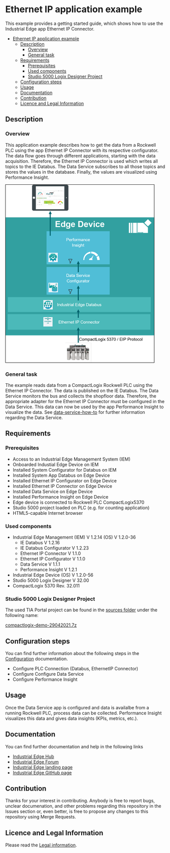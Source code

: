 # Ethernet IP application example

This example provides a getting started guide, which shows how to use the Industrial Edge app Ethernet IP Connector.

- [Ethernet IP application example](#ethernet-ip-application-example)
  - [Description](#description)
    - [Overview](#overview)
    - [General task](#general-task)
  - [Requirements](#requirements)
    - [Prerequisites](#prerequisites)
    - [Used components](#used-components)
    - [Studio 5000 Logix Designer Project](#studio-5000-logix-designer-project)
  - [Configuration steps](#configuration-steps)
  - [Usage](#usage)
  - [Documentation](#documentation)
  - [Contribution](#contribution)
  - [Licence and Legal Information](#licence-and-legal-information)

## Description

### Overview

This application example describes how to get the data from a Rockwell PLC using the app Ethernet IP Connector with its respective configurator. The data flow goes through different applications, starting with the data acquisition. Therefore, the Ethernet IP Connector is used which writes all topics to the IE Databus. The Data Service subscribes to all those topics and stores the values in the database. Finally, the values are visualized using Performance Insight.

![Overview](/docs/graphics/overview-eip.png)

### General task

The example reads data from a CompactLogix Rockwell PLC using the Ethernet IP Connector. The data is published on the IE Databus. The Data Service monitors the bus and collects the shopfloor data. Therefore, the appropriate adapter for the Ethernet IP Connector must be configured in the Data Service. This data can now be used by the app Performance Insight to visualize the data. See [data-service-how-to](https://github.com/industrial-edge/data-service-configure-s7-adapter-to-collect-data) for further information regarding the Data Service.

## Requirements

### Prerequisites

- Access to an Industrial Edge Management System (IEM)
- Onboarded Industial Edge Device on IEM
- Installed System Configurator for Databus on IEM
- Installed System App Databus on Edge Device
- Installed Ethernet IP Configurator on Edge Device
- Installed Ethernet IP Connector on Edge Device
- Installed Data Service on Edge Device
- Installed Performance Insight on Edge Device
- Edge device is connected to Rockwell PLC CompactLogix5370
- Studio 5000 project loaded on PLC (e.g. for counting application)
- HTML5-capable Internet browser

### Used components

- Industrial Edge Management (IEM) V 1.2.14 (OS) V 1.2.0-36
  - IE Databus V 1.2.16
  - IE Databus Configurator V 1.2.23
  - Ethernet IP Connector V 1.1.0
  - Ethernet IP Configurator V 1.1.0
  - Data Service V 1.1.1
  - Performance Insight V 1.2.1
- Industrial Edge Device (OS) V 1.2.0-56
- Studio 5000 Logix Designer V 32.00
- CompactLogix 5370 Rev. 32.011

### Studio 5000 Logix Designer Project

The used TIA Portal project can be found in the [sources folder](/src) under the following name:

[compactlogix-demo-29042021.7z](./src/compactlogix-demo-29042021.7z)

## Configuration steps

You can find further information about the following steps in the [Configuration](/docs/Installation.md) documentation.

- Configure PLC Connection (Databus, EthernetIP Connector)
- Configure Configure Data Service
- Configure Performance Insight

## Usage

Once the Data Service app is configured and data is availalbe from a running Rockwell PLC, process data can be collected. Performance Insight visualizes this data and gives data insights (KPIs, metrics, etc.).

## Documentation

You can find further documentation and help in the following links

- [Industrial Edge Hub](https://iehub.eu1.edge.siemens.cloud/#/documentation)
- [Industrial Edge Forum](https://www.siemens.com/industrial-edge-forum)
- [Industrial Edge landing page](https://new.siemens.com/global/en/products/automation/topic-areas/industrial-edge/simatic-edge.html)
- [Industrial Edge GitHub page](https://github.com/industrial-edge)
  
## Contribution

Thanks for your interest in contributing. Anybody is free to report bugs, unclear documenation, and other problems regarding this repository in the Issues section or, even better, is free to propose any changes to this repository using Merge Requests.

## Licence and Legal Information

Please read the [Legal information](LICENSE.md).
